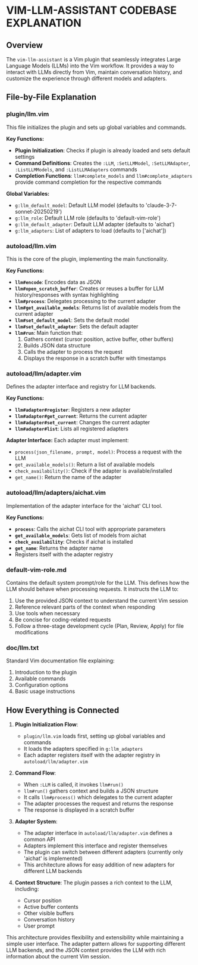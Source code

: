 # VIM-LLM-ASSISTANT CODEBASE EXPLANATION

## Overview
The `vim-llm-assistant` is a Vim plugin that seamlessly integrates Large Language Models (LLMs) into the Vim workflow. It provides a way to interact with LLMs directly from Vim, maintain conversation history, and customize the experience through different models and adapters.

## File-by-File Explanation

### plugin/llm.vim
This file initializes the plugin and sets up global variables and commands.

**Key Functions:**
- **Plugin Initialization**: Checks if plugin is already loaded and sets default settings
- **Command Definitions**: Creates the `:LLM`, `:SetLLMModel`, `:SetLLMAdapter`, `:ListLLMModels`, and `:ListLLMAdapters` commands
- **Completion Functions**: `llm#complete_models` and `llm#complete_adapters` provide command completion for the respective commands

**Global Variables:**
- `g:llm_default_model`: Default LLM model (defaults to 'claude-3-7-sonnet-20250219')
- `g:llm_role`: Default LLM role (defaults to 'default-vim-role')
- `g:llm_default_adapter`: Default LLM adapter (defaults to 'aichat')
- `g:llm_adapters`: List of adapters to load (defaults to ['aichat'])

### autoload/llm.vim
This is the core of the plugin, implementing the main functionality.

**Key Functions:**
- **`llm#encode`**: Encodes data as JSON
- **`llm#open_scratch_buffer`**: Creates or reuses a buffer for LLM history/responses with syntax highlighting
- **`llm#process`**: Delegates processing to the current adapter
- **`llm#get_available_models`**: Returns list of available models from the current adapter
- **`llm#set_default_model`**: Sets the default model
- **`llm#set_default_adapter`**: Sets the default adapter
- **`llm#run`**: Main function that:
  1. Gathers context (cursor position, active buffer, other buffers)
  2. Builds JSON data structure
  3. Calls the adapter to process the request
  4. Displays the response in a scratch buffer with timestamps

### autoload/llm/adapter.vim
Defines the adapter interface and registry for LLM backends.

**Key Functions:**
- **`llm#adapter#register`**: Registers a new adapter
- **`llm#adapter#get_current`**: Returns the current adapter
- **`llm#adapter#set_current`**: Changes the current adapter
- **`llm#adapter#list`**: Lists all registered adapters

**Adapter Interface:**
Each adapter must implement:
- `process(json_filename, prompt, model)`: Process a request with the LLM
- `get_available_models()`: Return a list of available models
- `check_availability()`: Check if the adapter is available/installed
- `get_name()`: Return the name of the adapter

### autoload/llm/adapters/aichat.vim
Implementation of the adapter interface for the 'aichat' CLI tool.

**Key Functions:**
- **`process`**: Calls the aichat CLI tool with appropriate parameters
- **`get_available_models`**: Gets list of models from aichat
- **`check_availability`**: Checks if aichat is installed
- **`get_name`**: Returns the adapter name
- Registers itself with the adapter registry

### default-vim-role.md
Contains the default system prompt/role for the LLM. This defines how the LLM should behave when processing requests. It instructs the LLM to:
1. Use the provided JSON context to understand the current Vim session
2. Reference relevant parts of the context when responding
3. Use tools when necessary
4. Be concise for coding-related requests
5. Follow a three-stage development cycle (Plan, Review, Apply) for file modifications

### doc/llm.txt
Standard Vim documentation file explaining:
1. Introduction to the plugin
2. Available commands
3. Configuration options
4. Basic usage instructions

## How Everything is Connected

1. **Plugin Initialization Flow**:
   - `plugin/llm.vim` loads first, setting up global variables and commands
   - It loads the adapters specified in `g:llm_adapters`
   - Each adapter registers itself with the adapter registry in `autoload/llm/adapter.vim`

2. **Command Flow**:
   - When `:LLM` is called, it invokes `llm#run()`
   - `llm#run()` gathers context and builds a JSON structure
   - It calls `llm#process()` which delegates to the current adapter
   - The adapter processes the request and returns the response
   - The response is displayed in a scratch buffer

3. **Adapter System**:
   - The adapter interface in `autoload/llm/adapter.vim` defines a common API
   - Adapters implement this interface and register themselves
   - The plugin can switch between different adapters (currently only 'aichat' is implemented)
   - This architecture allows for easy addition of new adapters for different LLM backends

4. **Context Structure**:
   The plugin passes a rich context to the LLM, including:
   - Cursor position
   - Active buffer contents
   - Other visible buffers
   - Conversation history
   - User prompt

This architecture provides flexibility and extensibility while maintaining a simple user interface. The adapter pattern allows for supporting different LLM backends, and the JSON context provides the LLM with rich information about the current Vim session.

